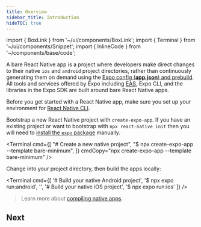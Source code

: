 ```yaml
---
title: Overview
sidebar_title: Introduction
hideTOC: true
---
```


import { BoxLink } from '~/ui/components/BoxLink';
import { Terminal } from '~/ui/components/Snippet';
import { InlineCode } from '~/components/base/code';

A bare React Native app is a project where developers make direct changes to their native `ios` and `android` project directories, rather than continuously generating them on demand using the [Expo config (**app.json**) and prebuild](/workflow/prebuild). All tools and services offered by Expo including [EAS](/eas), Expo CLI, and the libraries in the Expo SDK are built around bare React Native apps.

Before you get started with a React Native app, make sure you set up your environment for [React Native CLI](https://reactnative.dev/docs/environment-setup).

Bootstrap a new React Native project with `create-expo-app`. If you have an existing project or want to bootstrap with `npx react-native init` then you will need to [install the `expo` package](/bare/installing-expo-modules) manually.

<Terminal cmd={[
"# Create a new native project",
"$ npx create-expo-app --template bare-minimum",
]} cmdCopy="npx create-expo-app --template bare-minimum" />

Change into your project directory, then build the apps locally:

<Terminal cmd={[
'# Build your native Android project',
'$ npx expo run:android',
'',
'# Build your native iOS project',
'$ npx expo run:ios'
]} />

> Learn more about [compiling native apps](/workflow/expo-cli#compiling).

## Next

<BoxLink title="Installing libraries" description="Learn how to install and configure native libraries." href="/workflow/using-libraries#installing-a-third-party-library" />
<BoxLink title="Using the Expo SDK" description="Start adding features to your app." href="/versions/" />
<BoxLink title="Adopting Prebuild" description="Automate your native directories using the app.json." href="/guides/adopting-prebuild" />
<BoxLink title="Distributing your app" description="Build and submit your app to the app store with a single command!" href="/distribution/introduction" />
